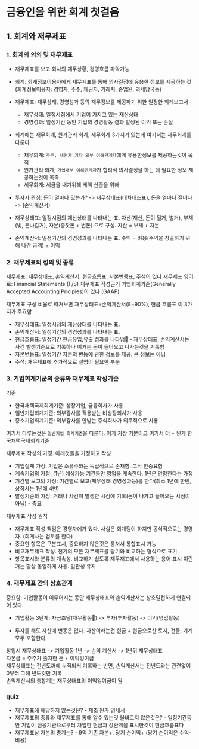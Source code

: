 # 금융인을 위한 회계 첫걸음

## 1. 회계와 재무제표

### 1. 회계의 의의 및 재무제표
- 재무제표를 보고 회사의 재무상황, 경영흐름 파악가능
- 회계: 회계정보이용자에게 재무제표를 통해 의사결정에 유용한 정보를 제공하는 것. (회계정보이용자: 경영자, 주주, 채권자, 거래처, 종업원, 과세당국등)
- 재무제표: 재무상태, 경영성과 등의 재무정보를 제공하기 위한 일정한 회계보고서
    - 재무상태: 일정시점에서 기업이 가지고 있는 재산상태
    - 경영성과: 일정기간 동안 기업의 경영활동 결과 발생된 이익 또는 손실

- 회계에는 재무회계, 원가관리 회계, 세무회계 3가지가 있는데 여기서는 재무회계를 다룬다
    - 재무회계: `주주, 채권자 기타 외부 이해관계자`에게 유용한정보를 제공하는것이 목적
    - 원가관리 회계; `기업내부 이해관계자`가 합리적 의사결정을 하는 데 필요한 정보 제공하는것이 목족
    - 세무회계: 세금을 내기위헤 세액 산출을 위해

- 투자자 관심: 돈이 얼마나 있는가? -> 재무상태표(대차대조표), 돈을 얼마나 잘버나 -> (손익계산서)
- 재무상태표: 일정시점의 재산상태를 나타내는 표. 자산(재산, 돈이 될거, 벌거), 부채(빚, 돈나갈거), 자본(종잣돈 + 번돈) 으로 구성. 자산 = 부채 + 자본

- 손익계산서: 일정기간의 경영성과를 나타내는 표. 수익 = 비용(수익을 창출하기 위해 나간 금액) + 이익

### 2. 재무제표의 정의 및 종류
재무제표: 재무상태표, 손익계산서, 현금흐름표, 자본변동표, 주석이 있다
재무제표 영어로: Financial Statements (F/S)
재무제표 작성근거 기업회계기준(Generally Accepted Accounting Priciples)이 있다 (GAAP)

재무제표 구성 비율로 따져보면 재무상태표+손익계산서(8~90%), 현금 흐름표 이 3가지가 주요함

- 재무상태표: 일정시점의 재산상태를 나타내는 표.
- 손익계산서: 일정기간의 경영성과를 나타내는 표.
- 현금흐름표: 일정기간 현금유입,유출 성과를 나타냄 - 재무상태표, 손익계산서는 사건 발생기준으로 기록하나 이거는 돈이 들어오고 나가는것을 기록함
- 자본변동표: 일정기간 자본의 변동에 관한 정보를 제공. 큰 정보는 아님
- 주석: 재무제표에 추가적으로 설명이 필요한 부분

### 3. 기업회계기군의 종류와 재무제표 작성기준
기준

- 한국채택국제회계기준: 상장기업, 금융회사가 사용
- 일반기업회계기준: 외부감사를 적용받는 비상장회사가 사용
- 중소기업회계기준: 외부감사를 안받는 주식회사가 의무적으로 사용

여기서 다루는것은 `일반기업 회계기준`을 다룬다. 이게 가장 기본이고 여기서 더 + 된게 한국채택국제회계기준

재무제표 작성의 가정. 아래것들을 가정하고 작성
- 기업실체 가정: 기업은 소유주와는 독립적으로 존재함. 그닥 안중요함
- 계속기업의 가정: (1년) 예상가능 기간동안 영업을 계속한다. 1년은 안망한다는 가정
- 기간별 보고의 가정: 기간별로 보고(재무상태 경영성과등)를 한다(최소 1년에 한번, 상장사는 1년에 4번)
- 발생기준의 가정: 거래나 사건이 발생한 시점에 기록(돈이 나가고 들어오는 시점이 아님) - 중요

재무재표 작성 원칙
- 재무제표 작성 책임은 경영자에가 있다. 사실은 회계팀이 하지만 공식적으로는 경영자. (회계사는 검토를 한다)
- 중요한 항목은 구분표시, 중요하지 않은것은 퉁쳐서 통합표시 가능
- 비교재무제표 작성. 전기의 모든 재무제표를 당기와 비교하는 형식으로 표기
- 항목표시와 분류의 계속성. 비교하기 쉽도록 재무재표에서 사용하는 용어 표시 이런거는 항상 동일하게 사용. 일관성 유지

### 4. 재무제표 간의 상호관계
중요함. 기업활동이 이루어지는 동안 재무상태표와 손익계산서는 상호밀접하게 연결되어 있다.

- 기업활동 3단계: 자금조달(재무활동) -> 투자(투자활동) -> 이익(영업활동)

* 투자를 해도 자산에 변동은 없다. 자산이라는건 현금 + 현금으로산 토지, 건물, 기계 모두 포함한다.

창업시 재무상태표 -> 기업활동 1년 -> 손익 계산서 -> 1년뒤 재무상태표  
    자본금 = 주주가 출자한 돈 + 이익잉여금  
    재무상태표는 전년도꺼에 누적되서 기록하는 반면, 손익계산서는 전년도와는 관련없이 0부터 그해 년도것만 기록  
    손익계산서의 총합계는 재무상태표의 이익잉여금이 됨  

### quiz
- 재무제표에 해당하지 않는것은? - 제조 원가 명세서
- 재무제표의 종류와 재무제표를 통해 알수 있는것 올바르지 않은것은? - 일정기간동안 기업이 금융기관으로부터 차입한 현금과 상환액을 표시한것이 현금흐름표다
- 재무제표상 자본의 총계는? - 9억 기존 자본+, 당기 순이익+ (당기 순이익은 수익-비용)

